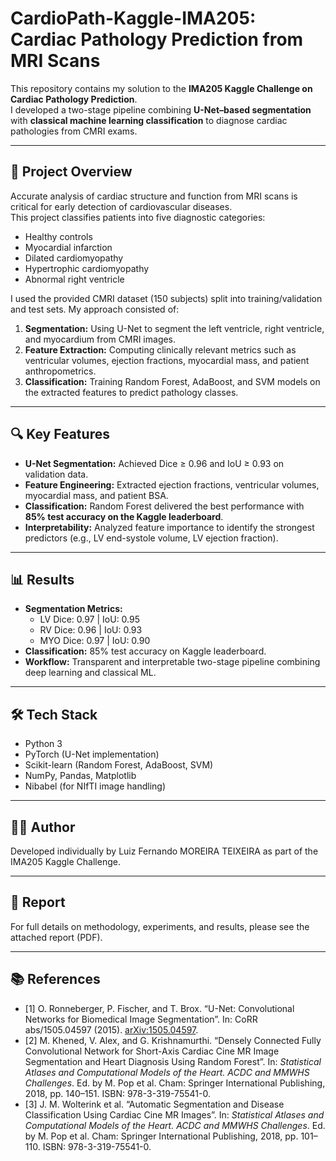 # CardioPath-Kaggle-IMA205: Cardiac Pathology Prediction from MRI Scans

This repository contains my solution to the **IMA205 Kaggle Challenge on Cardiac Pathology Prediction**.  
I developed a two-stage pipeline combining **U-Net–based segmentation** with **classical machine learning classification** to diagnose cardiac pathologies from CMRI exams.

---

## 📝 Project Overview
Accurate analysis of cardiac structure and function from MRI scans is critical for early detection of cardiovascular diseases.  
This project classifies patients into five diagnostic categories:

- Healthy controls  
- Myocardial infarction  
- Dilated cardiomyopathy  
- Hypertrophic cardiomyopathy  
- Abnormal right ventricle  

I used the provided CMRI dataset (150 subjects) split into training/validation and test sets. My approach consisted of:

1. **Segmentation:** Using U-Net to segment the left ventricle, right ventricle, and myocardium from CMRI images.  
2. **Feature Extraction:** Computing clinically relevant metrics such as ventricular volumes, ejection fractions, myocardial mass, and patient anthropometrics.  
3. **Classification:** Training Random Forest, AdaBoost, and SVM models on the extracted features to predict pathology classes.

---

## 🔍 Key Features
- **U-Net Segmentation:** Achieved Dice ≥ 0.96 and IoU ≥ 0.93 on validation data.  
- **Feature Engineering:** Extracted ejection fractions, ventricular volumes, myocardial mass, and patient BSA.  
- **Classification:** Random Forest delivered the best performance with **85% test accuracy on the Kaggle leaderboard**.  
- **Interpretability:** Analyzed feature importance to identify the strongest predictors (e.g., LV end-systole volume, LV ejection fraction).  

---

## 📊 Results
- **Segmentation Metrics:**  
  - LV Dice: 0.97 | IoU: 0.95  
  - RV Dice: 0.96 | IoU: 0.93  
  - MYO Dice: 0.97 | IoU: 0.90  
- **Classification:** 85% test accuracy on Kaggle leaderboard.  
- **Workflow:** Transparent and interpretable two-stage pipeline combining deep learning and classical ML.

---

## 🛠️ Tech Stack
- Python 3  
- PyTorch (U-Net implementation)  
- Scikit-learn (Random Forest, AdaBoost, SVM)  
- NumPy, Pandas, Matplotlib  
- Nibabel (for NIfTI image handling)

---

## 👩‍💻 Author
Developed individually by Luiz Fernando MOREIRA TEIXEIRA as part of the IMA205 Kaggle Challenge.

---

## 📄 Report
For full details on methodology, experiments, and results, please see the attached report (PDF).

---

## 📚 References
- [1] O. Ronneberger, P. Fischer, and T. Brox. “U-Net: Convolutional Networks for Biomedical Image Segmentation”. In: CoRR abs/1505.04597 (2015). [arXiv:1505.04597](http://arxiv.org/abs/1505.04597).  
- [2] M. Khened, V. Alex, and G. Krishnamurthi. “Densely Connected Fully Convolutional Network for Short-Axis Cardiac Cine MR Image Segmentation and Heart Diagnosis Using Random Forest”. In: *Statistical Atlases and Computational Models of the Heart. ACDC and MMWHS Challenges*. Ed. by M. Pop et al. Cham: Springer International Publishing, 2018, pp. 140–151. ISBN: 978-3-319-75541-0.  
- [3] J. M. Wolterink et al. “Automatic Segmentation and Disease Classification Using Cardiac Cine MR Images”. In: *Statistical Atlases and Computational Models of the Heart. ACDC and MMWHS Challenges*. Ed. by M. Pop et al. Cham: Springer International Publishing, 2018, pp. 101–110. ISBN: 978-3-319-75541-0.

